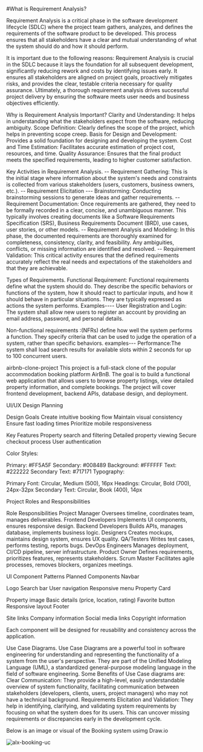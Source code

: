 
#What is Requirement Analysis?

Requirement Analysis is a critical phase in the software development lifecycle (SDLC) where the project team gathers, analyzes, and defines the requirements of the software product to be developed. This process ensures that all stakeholders have a clear and mutual understanding of what the system should do and how it should perform.

It is important due to the following reasons:
Requirement Analysis is crucial in the SDLC because it lays the foundation for all subsequent development, significantly reducing rework and costs by identifying issues early. It ensures all stakeholders are aligned on project goals, proactively mitigates risks, and provides the clear, testable criteria necessary for quality assurance. Ultimately, a thorough requirement analysis drives successful project delivery by ensuring the software meets user needs and business objectives efficiently.



Why is Requirement Analysis Important?
Clarity and Understanding: It helps in understanding what the stakeholders expect from the software, reducing ambiguity.
Scope Definition: Clearly defines the scope of the project, which helps in preventing scope creep.
Basis for Design and Development: Provides a solid foundation for designing and developing the system.
Cost and Time Estimation: Facilitates accurate estimation of project cost, resources, and time.
Quality Assurance: Ensures that the final product meets the specified requirements, leading to higher customer satisfaction.

Key Activities in Requirement Analysis.
-- Requirement Gathering: This is the initial stage where information about the system's needs and constraints is collected from various stakeholders (users, customers, business owners, etc.). 
-- Requirement Elicitation --- Brainstorming: Conducting brainstorming sessions to generate ideas and gather requirements.
-- Requirement Documentation: Once requirements are gathered, they need to be formally recorded in a clear, concise, and unambiguous manner. This typically involves creating documents like a Software Requirements Specification (SRS), Business Requirements Document (BRD), use cases, user stories, or other models. 
-- Requirement Analysis and Modeling: In this phase, the documented requirements are thoroughly examined for completeness, consistency, clarity, and feasibility. Any ambiguities, conflicts, or missing information are identified and resolved.
-- Requirement Validation: This critical activity ensures that the defined requirements accurately reflect the real needs and expectations of the stakeholders and that they are achievable. 

Types of Requirements.
    Functional Requirement: Functional requirements define what the system should do. They describe the specific behaviors or functions of the system, how it should react to particular inputs, and how it should behave in particular situations. They are typically expressed as actions the system performs.
    Examples---- User Registration and Login: The system shall allow new users to register an account by providing an email address, password, and personal details.

   Non-functional requirements :(NFRs) define how well the system performs a function. They specify criteria that can be used to judge the operation of a system, rather than specific behaviors.
   examples--- Performance:The system shall load search results for available slots within 2 seconds for up to 100 concurrent users.


airbnb-clone-project
This project is a full-stack clone of the popular accommodation booking platform AirBnB. The goal is to build a functional web application that allows users to browse property listings, view detailed property information, and complete bookings. The project will cover frontend development, backend APIs, database design, and deployment.

UI/UX Design Planning

Design Goals Create intuitive booking flow Maintain visual consistency Ensure fast loading times Prioritize mobile responsiveness

Key Features Property search and filtering Detailed property viewing Secure checkout process User authentication

Color Styles:

Primary: #FF5A5F Secondary: #008489 Background: #FFFFFF Text: #222222 Secondary Text: #717171 Typography:

Primary Font: Circular, Medium (500), 16px Headings: Circular, Bold (700), 24px-32px Secondary Text: Circular, Book (400), 14px

Project Roles and Responsibilities

Role Responsibilities Project Manager Oversees timeline, coordinates team, manages deliverables. Frontend Developers Implements UI components, ensures responsive design. Backend Developers Builds APIs, manages database, implements business logic. Designers Creates mockups, maintains design system, ensures UX quality. QA/Testers Writes test cases, performs testing, reports bugs. DevOps Engineers Manages deployment, CI/CD pipeline, server infrastructure. Product Owner Defines requirements, prioritizes features, represents stakeholders. Scrum Master Facilitates agile processes, removes blockers, organizes meetings.

UI Component Patterns Planned Components Navbar

Logo Search bar User navigation Responsive menu Property Card

Property image Basic details (price, location, rating) Favorite button Responsive layout Footer

Site links Company information Social media links Copyright information

Each component will be designed for reusability and consistency across the application.

Use Case Diagrams. Use Case Diagrams are a powerful tool in software engineering for understanding and representing the functionality of a system from the user's perspective. They are part of the Unified Modeling Language (UML), a standardized general-purpose modeling language in the field of software engineering. Some Benefits of Use Case diagrams are: Clear Communication: They provide a high-level, easily understandable overview of system functionality, facilitating communication between stakeholders (developers, clients, users, project managers) who may not have a technical background. Requirements Elicitation and Validation: They help in identifying, clarifying, and validating system requirements by focusing on what the system does for its users. This can uncover missing requirements or discrepancies early in the development cycle.

Below is an image or visual of the Booking system usimg Draw.io


![alx-booking-uc](https://github.com/user-attachments/assets/0892f4aa-3a9d-4b14-aa1d-604c6d715162)







    



